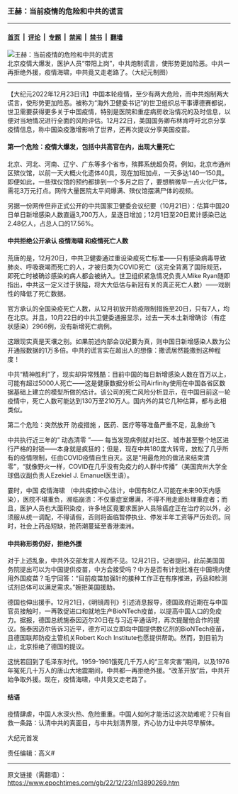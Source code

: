 ### 王赫：当前疫情的危险和中共的谎言

---

#### [首页](../../../..?n13890269) &nbsp;|&nbsp; [评论](../../../../../epoch-comment?n13890269) &nbsp;|&nbsp; [专题](../../../../../epoch-special?n13890269) &nbsp;|&nbsp; [禁闻](../../../../../epoch-news?n13890269) &nbsp;|&nbsp; [禁书](../../../../../books?n13890269) &nbsp;|&nbsp; [翻墙](https://github.com/gfw-breaker/nogfw/blob/master/README.md?n13890269)


<div><img alt="王赫：当前疫情的危险和中共的谎言" class="attachment-djy_600_400 size-djy_600_400 wp-post-image" src="https://i.epochtimes.com/assets/uploads/2022/12/id13890279-1216_1200x8001-.jpeg"/>
<div class="caption">
 北京疫情大爆发，医护人员“带阳上岗”，中共炮制谎言，使形势更加险恶。中共一再拒绝外援，疫情海啸，中共竟又走老路了。（大纪元制图）
</div></div><hr/><div class="post_content" id="artbody" itemprop="articleBody">
 <!-- article content begin -->
 <p>
  【大纪元2022年12月23日讯】中国本轮疫情，至少有两大危险，而中共炮制两大谎言，使形势更加险恶。被称为“海外卫健委书记”的世卫组织总干事谭德赛都说，世卫需要获得更多关于中国疫情，特别是医院和重症病房收治情况的及时信息，以便对当地情况进行全面的风险评估。12月22日，美国国务卿布林肯呼吁北京分享疫情信息，称中国染疫激增影响了世界，还再次提议分享美国疫苗。
 </p>
 <h4>
  第一个危险：疫情大爆发，包括中共高官在内，出现大量死亡
 </h4>
 <p>
  北京、河北、河南、辽宁、广东等多个省市，殡葬系统超负荷。例如，北京市通州区殡仪馆，以前一天大概火化遗体40具，现在加班加点，一天多达140—150具。即便如此，一些殡仪馆的预约都排到一个多月之后了，要想稍微早一点火化尸体，需花3万元打点。网传大量医院太平间爆满、殡仪馆摆满尸体的视频。
 </p>
 <p>
  另据一份网传但非正式公开的中共国家卫健委会议纪要（10月21日）：估算中国20日单日新增感染人数直逼3,700万人，呈逐日增加；12月1日至20日累计感染已达2.48亿人，占总人口的17.56%。
 </p>
 <h4>
  中共拒绝公开承认
  <ok href="https://www.epochtimes.com/gb/tag/%E7%96%AB%E6%83%85%E6%B5%B7%E5%95%B8.html">
   疫情海啸
  </ok>
  和疫情死亡人数
 </h4>
 <p>
  荒唐的是，12月20日，中共卫健委通过重设染疫死亡标准——只有感染病毒导致肺炎、呼吸衰竭而死亡的人，才被归类为COVID死亡（这完全背离了国际规范，即死亡时被确诊感染的病人都会被纳入。世卫组织紧急情况负责人Mike Ryan随即指出，中共这一定义过于狭隘，将大大低估与新冠有关的真正死亡人数）——戏剧性的降低了死亡数据。
 </p>
 <p>
  官方承认的全国染疫死亡人数，从12月初放开防疫限制措施至20日，只有7人，均在北京。并且，10月22日的中共卫健委通报显示，过去一天本土新增确诊（有症状感染）2966例，没有新增死亡病例。
 </p>
 <p>
  这跟现实真是天壤之别。如果前述内部会议纪要为真，则中国日新增感染人数为公开通报数据的1万多倍。中共的谎言实在超出人的想像：撒谎居然能撒到这种程度！
 </p>
 <p>
  中共“精神胜利”了，现实却异常残酷：目前中国的每日新增感染人数在百万以上，可能有超过5000人死亡——这是健康数据分析公司Airfinity使用在中国各省区数据基础上建立的模型所做的估计。该公司的死亡风险分析显示，在中国目前这一轮疫情中，死亡人数可能达到130万至210万人。国内外的其它几种估算，都与此相类似。
 </p>
 <p>
  第二个危险：突然放开
  <ok href="https://www.epochtimes.com/gb/tag/%E9%98%B2%E7%96%AB%E6%8E%AA%E6%96%BD.html">
   防疫措施
  </ok>
  ，医药、医疗等等准备严重不足，乱象纷飞
 </p>
 <p>
  中共执行近三年的“
  <ok href="https://www.epochtimes.com/gb/tag/%E5%8A%A8%E6%80%81%E6%B8%85%E9%9B%B6.html">
   动态清零
  </ok>
  ”—— 每当发现病例就对社区、城市甚至整个地区进行严格的封锁——本身就是疯狂的；但是，现在中共180度大转弯，放松了几乎所有的疫情限制，任由COVID疫情自生自灭。这是“用最危险的做法来结束清零”，“就像野火一样，COVID在几乎没有免疫力的人群中传播”（美国宾州大学全球倡议副负责人Ezekiel J. Emanuel医生语）。
 </p>
 <p>
  霎时，中国
  <ok href="https://www.epochtimes.com/gb/tag/%E7%96%AB%E6%83%85%E6%B5%B7%E5%95%B8.html">
   疫情海啸
  </ok>
  （中共疾控中心估计，中国有8亿人可能在未来90天内感染），医院不堪重负，濒临崩溃：不仅重症室爆满，不得不用走廊处理重症者；而且，医护人员也大面积染疫，许多地区竟要求医护人员除癌症正在治疗的以外，必须服从统一调配，不得请假，否则将面临暂停执业、停发半年工资等严厉处罚。同时，社会上药品短缺，抢药潮蔓延至香港澳洲。
 </p>
 <h4>
  中共称形势仍好，拒绝外援
 </h4>
 <p>
  对于上述乱象，中共外交部发言人视而不见。12月21日，记者提问，此前美国国务院提出可以为中国提供疫苗，中方会接受吗？中方是否有计划批准在中国境内使用外国疫苗？毛宁回答：“目前疫苗加强针的接种工作正在有序推进，药品和检测试剂总体可以满足需求。”婉拒美国援助。
 </p>
 <p>
  德国也伸出援手。12月21日，《明镜周刊》引述消息报导，德国政府近期在与中国官员接触时，一再敦促进口和就地生产BioNTech疫苗，以提高中国人口的免疫力。据报，德国总统施泰因迈尔20日在与习近平通话时，再次提醒他合作的提议。施泰因迈尔告诉习近平，德方可以立即向中国提供数亿剂的BioNTech疫苗，且德国联邦防疫主管机关Robert Koch Institute也愿提供帮助。然而，到目前为止，北京拒绝了德国的提议。
 </p>
 <p>
  这恍若回到了毛泽东时代。1959-1961饿死几千万人的“三年灾害”期间，以及1976年冤死几十万人的唐山大地震期间，中共都一再拒绝外援。“改革开放”后，中共开始争取外援。现在，疫情海啸，中共竟又走老路了。
 </p>
 <h4>
  结语
 </h4>
 <p>
  疫情肆虐，中国人水深火热、危险重重。中国人如何才能活过这次劫难呢？只有自救一条路：认清中共的真面目，与中共划清界限，齐心协力让中共尽早解体。
 </p>
 <p>
  大纪元首发
 </p>
 <p>
  责任编辑：高义#
 </p>
 <!-- article content end -->
 <div id="below_article_ad">
 </div>
</div>


---

原文链接（需翻墙）：https://www.epochtimes.com/gb/22/12/23/n13890269.htm